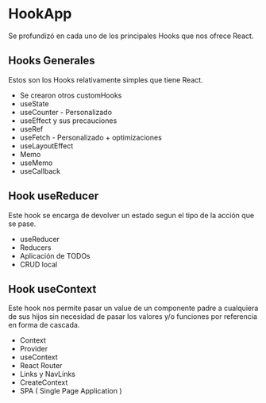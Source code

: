 # HookApp

Se profundizó en cada uno de los principales Hooks que nos ofrece React.

## Hooks Generales

Estos son los Hooks relativamente simples que tiene React.

- Se crearon otros customHooks
- useState
- useCounter - Personalizado
- useEffect y sus precauciones
- useRef
- useFetch - Personalizado + optimizaciones
- useLayoutEffect
- Memo
- useMemo
- useCallback

## Hook useReducer

Este hook se encarga de devolver un estado segun el tipo de la acción que se pase.

- useReducer
- Reducers
- Aplicación de TODOs
- CRUD local

## Hook useContext 

Este hook nos permite pasar un value de un componente padre a cualquiera de sus hijos sin necesidad de pasar los valores y/o funciones por referencia en forma de cascada.

- Context
- Provider
- useContext
- React Router
- Links y NavLinks
- CreateContext
- SPA ( Single Page Application )